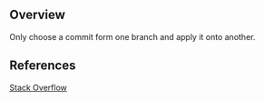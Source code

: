 ## Overview
Only choose a commit form one branch and apply it onto another.

## References
[Stack Overflow](https://stackoverflow.com/questions/9339429/what-does-cherry-picking-a-commit-with-git-mean)
